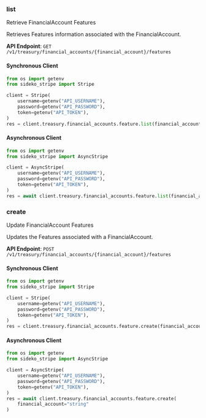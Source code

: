 
### list <a name="list"></a>
Retrieve FinancialAccount Features

<p>Retrieves Features information associated with the FinancialAccount.</p>

**API Endpoint**: `GET /v1/treasury/financial_accounts/{financial_account}/features`

#### Synchronous Client

```python
from os import getenv
from sideko_stripe import Stripe

client = Stripe(
    username=getenv("API_USERNAME"),
    password=getenv("API_PASSWORD"),
    token=getenv("API_TOKEN"),
)
res = client.treasury.financial_accounts.feature.list(financial_account="string")
```

#### Asynchronous Client

```python
from os import getenv
from sideko_stripe import AsyncStripe

client = AsyncStripe(
    username=getenv("API_USERNAME"),
    password=getenv("API_PASSWORD"),
    token=getenv("API_TOKEN"),
)
res = await client.treasury.financial_accounts.feature.list(financial_account="string")
```

### create <a name="create"></a>
Update FinancialAccount Features

<p>Updates the Features associated with a FinancialAccount.</p>

**API Endpoint**: `POST /v1/treasury/financial_accounts/{financial_account}/features`

#### Synchronous Client

```python
from os import getenv
from sideko_stripe import Stripe

client = Stripe(
    username=getenv("API_USERNAME"),
    password=getenv("API_PASSWORD"),
    token=getenv("API_TOKEN"),
)
res = client.treasury.financial_accounts.feature.create(financial_account="string")
```

#### Asynchronous Client

```python
from os import getenv
from sideko_stripe import AsyncStripe

client = AsyncStripe(
    username=getenv("API_USERNAME"),
    password=getenv("API_PASSWORD"),
    token=getenv("API_TOKEN"),
)
res = await client.treasury.financial_accounts.feature.create(
    financial_account="string"
)
```
